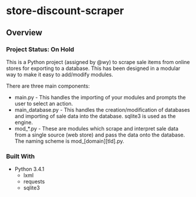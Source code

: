 # store-discount-scraper

## Overview

### Project Status: On Hold

This is a Python project (assigned by @wy) to scrape sale items from online stores for exporting to a database. This has been designed in a modular way to make it easy to add/modify modules.

There are three main components:
* main.py - This handles the importing of your modules and prompts the user to select an action.
* main_database.py - This handles the creation/modification of databases and importing of sale data into the database. sqlite3 is used as the engine.
* mod_*.py - These are modules which scrape and interpret sale data from a single source (web store) and pass the data onto the database. The naming scheme is mod_[domain][tld].py.

### Built With

* Python 3.4.1
    * lxml
    * requests
    * sqlite3
